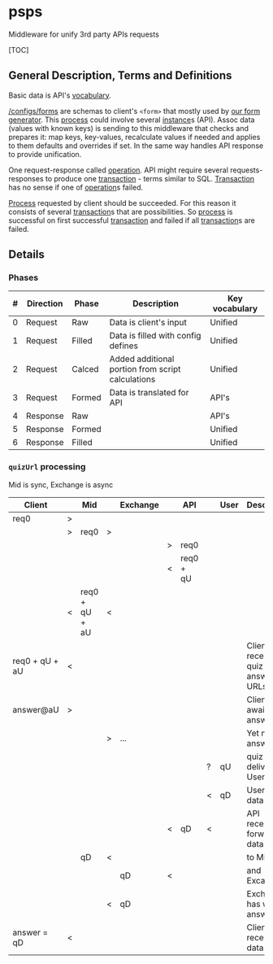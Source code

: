 # psps

Middleware for unify 3rd party APIs requests

[TOC]

## General Description, Terms and Definitions

Basic data is API's <u>vocabulary</u>. 

<u>/configs/forms</u> are schemas to client's `<form>` that mostly used by  [our form generator](https://github.com/gobemarketing/paymentform). This <u>process</u> could involve several <u>instance</u>s (API). Assoc data (values with known keys) is sending to this middleware that checks and prepares it: map keys, key-values, recalculate values if needed and applies to them defaults and overrides if set. In the same way handles API response to provide unification. 

One request-response called <u>operation</u>. API might require several requests-responses to produce one <u>transaction</u> - terms similar to SQL. <u>Transaction</u> has no sense if one of <u>operation</u>s failed.

<u>Process</u> requested by client should be succeeded. For this reason it consists of several <u>transaction</u>s that are possibilities. So <u>process</u> is successful on first successful <u>transaction</u> and failed if all <u>transaction</u>s are failed.

## Details

### Phases

| #    | Direction | Phase  | Description                                       | Key vocabulary |
| ---- | --------- | ------ | ------------------------------------------------- | -------------- |
| 0    | Request   | Raw    | Data is client's input                            | Unified        |
| 1    | Request   | Filled | Data is filled with config defines                | Unified        |
| 2    | Request   | Calced | Added additional portion from script calculations | Unified        |
| 3    | Request   | Formed | Data is translated for API                        | API's          |
| 4    | Response  | Raw    |                                                   | API's          |
| 5    | Response  | Formed |                                                   | Unified        |
| 6    | Response  | Filled |                                                   | Unified        |

### `quizUrl` processing

Mid is sync, Exchange is async

| Client         |      | Mid            |      | Exchange |      | API       |      | User | Description                          |
| -------------- | ---- | -------------- | ---- | -------- | ---- | --------- | ---- | ---- | ------------------------------------ |
| req0           | >    |                |      |          |      |           |      |      |                                      |
|                | >    | req0           | >    |          |      |           |      |      |                                      |
|                |      |                |      |          | >    | req0      |      |      |                                      |
|                |      |                |      |          | <    | req0 + qU |      |      |                                      |
|                | <    | req0 + qU + aU | <    |          |      |           |      |      |                                      |
| req0 + qU + aU | <    |                |      |          |      |           |      |      | Client receives quiz and answer URLs |
| answer@aU      | >    |                |      |          |      |           |      |      | Client awaits answer                 |
|                |      |                | >    | ...      |      |           |      |      | Yet no answer                        |
|                |      |                |      |          |      |           | ?    | qU   | quiz URL delivered to User           |
|                |      |                |      |          |      |           | <    | qD   | User fills  data                     |
|                |      |                |      |          | <    | qD        | <    |      | API receives forwards data           |
|                |      | qD             | <    |          |      |           |      |      | to Mid                               |
|                |      |                |      | qD       | <    |           |      |      | and Excange                          |
|                |      |                | <    | qD       |      |           |      |      | Exchange has what to answer          |
| answer = qD    | <    |                |      |          |      |           |      |      | Client receives data                 |

